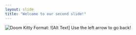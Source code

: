 ```yaml
---
layout: slide
title: "Welcome to our second slide!"
---
```

![Doom Kitty](urlhttps://giphy.com/gifs/hallmarkecards-cute-hallmark-shoebox-BzyTuYCmvSORqs1ABM/fullscreen)
Format: ![Alt Text]
Use the left arrow to go back!
